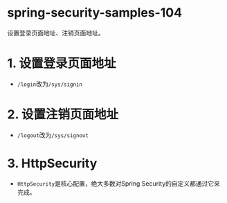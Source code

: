 # spring-security-samples-104
设置登录页面地址、注销页面地址。

# 1. 设置登录页面地址
  - `/login`改为`/sys/signin`

# 2. 设置注销页面地址
  - `/logout`改为`/sys/signout`

# 3. HttpSecurity
  - `HttpSecurity`是核心配置，绝大多数对Spring Security的自定义都通过它来完成。
